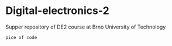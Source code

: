 # Digital-electronics-2
Supper repository of DE2 course at Brno University of Technology

```
pice of code
```
